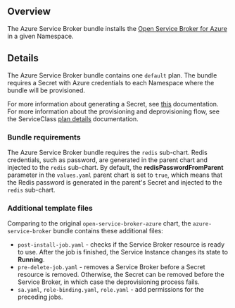 ## Overview

The Azure Service Broker bundle installs the [Open Service Broker for Azure](https://github.com/Azure/open-service-broker-azure) in a given Namespace.

## Details

The Azure Service Broker bundle contains one `default` plan. The bundle requires a Secret with Azure credentials to each Namespace where the bundle will be provisioned. 

For more information about generating a Secret, see [this](https://github.com/kyma-project/kyma/blob/master/docs/service-brokers/helm-broker-service-classes/azure-broker/docs/overview.md) documentation.
For more information about the provisioning and deprovisioning flow, see the ServiceClass [plan details](https://github.com/kyma-project/kyma/blob/master/docs/service-brokers/helm-broker-service-classes/azure-broker/docs/plans-details.md) documentation. 

### Bundle requirements

The Azure Service Broker bundle requires the `redis` sub-chart. Redis credentials, such as password, are generated in the parent chart and injected to the `redis` sub-chart.
By default, the **redisPasswordFromParent** parameter in the `values.yaml` parent chart is set to `true`, which means that the Redis password is generated in the parent's Secret and injected to the `redis` sub-chart. 

### Additional template files

Comparing to the original `open-service-broker-azure` chart, the `azure-service-broker` bundle contains these additional files: 
* `post-install-job.yaml` - checks if the Service Broker resource is ready to use. After the job is finished, the Service Instance changes its state to **Running**.
* `pre-delete-job.yaml` - removes a Service Broker before a Secret resource is removed. Otherwise, the Secret can be removed before the Service Broker, in which case the deprovisioning process fails.
* `sa.yaml`, `role-binding.yaml`, `role.yaml` - add permissions for the preceding jobs.
